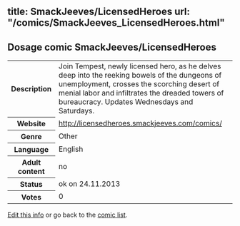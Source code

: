 title: SmackJeeves/LicensedHeroes
url: "/comics/SmackJeeves_LicensedHeroes.html"
---
Dosage comic SmackJeeves/LicensedHeroes
-----------------------------------------

<p id="msg"></p>
<script type="text/javascript">
if (window.location.search === '?edit_info_mail=sent_ok') {
  var elem = document.getElementById("msg");
  elem.innerHTML = 'Edited information sucessfully sent for review, which is usually done daily. Thanks!';
  elem.className = 'ok';
}
</script>
<table class="comicinfo">
<tr>
<th>Description</th><td>Join Tempest, newly licensed hero, as he delves deep into the reeking bowels of the dungeons of unemployment, crosses the scorching desert of menial labor and infiltrates the dreaded towers of bureaucracy. Updates Wednesdays and Saturdays.</td>
</tr>
<tr>
<th>Website</th><td><a href="http://licensedheroes.smackjeeves.com/comics/">http://licensedheroes.smackjeeves.com/comics/</a></td>
</tr>
<tr>
<th>Genre</th><td>Other</td>
</tr>
<tr>
<th>Language</th><td>English</td>
</tr>
<tr>
<th>Adult content</th><td>no</td>
</tr>
<tr>
<th>Status</th><td>ok on 24.11.2013</td>
</tr>
<tr>
<th>Votes</th><td>0</td>
</tr>
</table>

[Edit this info](SmackJeeves_LicensedHeroes_edit.html) or go back to the [comic list](../comic-index.html).
